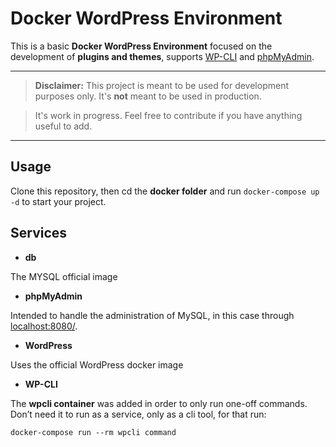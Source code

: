 # Docker WordPress Environment

This is a basic **Docker WordPress Environment** focused on the development of **plugins and themes**, supports [WP-CLI](https://wp-cli.org/) and [phpMyAdmin](https://www.phpmyadmin.net/).

---

> **Disclaimer:** This project is meant to be used for development purposes only. It's **not** meant to be used in production.

> It's work in progress. Feel free to contribute if you have anything useful to add.

---

## Usage

Clone this repository, then cd the **docker folder** and run `docker-compose up -d` to start your project.

## Services

- **db**

The MYSQL official image

- **phpMyAdmin**

Intended to handle the administration of MySQL, in this case through [localhost:8080/](localhost:8080/).

- **WordPress**

Uses the official WordPress docker image

- **WP-CLI**

The **wpcli container** was added in order to only run one-off commands. Don’t need it to run as a service, only as a cli tool, for that run:

`docker-compose run --rm wpcli command`
